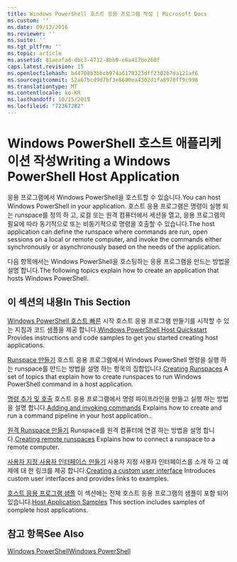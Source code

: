 ```yaml
---
title: Windows PowerShell 호스트 응용 프로그램 작성 | Microsoft Docs
ms.custom: ''
ms.date: 09/13/2016
ms.reviewer: ''
ms.suite: ''
ms.tgt_pltfrm: ''
ms.topic: article
ms.assetid: 81aeafad-dbc3-4712-8bb9-e6a417be260f
caps.latest.revision: 15
ms.openlocfilehash: b44708b3bbcb974a6178323dff2302b7da121af6
ms.sourcegitcommit: 52a67bcd9d7bf3e8600ea4302d1fa8970ff9c998
ms.translationtype: MT
ms.contentlocale: ko-KR
ms.lasthandoff: 10/15/2019
ms.locfileid: "72367282"
---
```

# <a name="writing-a-windows-powershell-host-application"></a><span data-ttu-id="2fda0-102">Windows PowerShell 호스트 애플리케이션 작성</span><span class="sxs-lookup"><span data-stu-id="2fda0-102">Writing a Windows PowerShell Host Application</span></span>

<span data-ttu-id="2fda0-103">응용 프로그램에서 Windows PowerShell을 호스트할 수 있습니다.</span><span class="sxs-lookup"><span data-stu-id="2fda0-103">You can host Windows PowerShell in your application.</span></span> <span data-ttu-id="2fda0-104">호스트 응용 프로그램은 명령이 실행 되는 runspace를 정의 하 고, 로컬 또는 원격 컴퓨터에서 세션을 열고, 응용 프로그램의 필요에 따라 동기적으로 또는 비동기적으로 명령을 호출할 수 있습니다.</span><span class="sxs-lookup"><span data-stu-id="2fda0-104">The host application can define the runspace where commands are run, open sessions on a local or remote computer, and invoke the commands either synchronously or asynchronously based on the needs of the application.</span></span>

<span data-ttu-id="2fda0-105">다음 항목에서는 Windows PowerShell을 호스팅하는 응용 프로그램을 만드는 방법을 설명 합니다.</span><span class="sxs-lookup"><span data-stu-id="2fda0-105">The following topics explain how to create an application that hosts Windows PowerShell.</span></span>

## <a name="in-this-section"></a><span data-ttu-id="2fda0-106">이 섹션의 내용</span><span class="sxs-lookup"><span data-stu-id="2fda0-106">In This Section</span></span>

<span data-ttu-id="2fda0-107">[Windows PowerShell 호스트 빠른](./windows-powershell-host-quickstart.md) 시작 호스트 응용 프로그램 만들기를 시작할 수 있는 지침과 코드 샘플을 제공 합니다.</span><span class="sxs-lookup"><span data-stu-id="2fda0-107">[Windows PowerShell Host Quickstart](./windows-powershell-host-quickstart.md) Provides instructions and code samples to get you started creating host applications.</span></span>

<span data-ttu-id="2fda0-108">[Runspace 만들기](./creating-runspaces.md) 호스트 응용 프로그램에서 Windows PowerShell 명령을 실행 하는 runspace를 만드는 방법을 설명 하는 항목의 집합입니다.</span><span class="sxs-lookup"><span data-stu-id="2fda0-108">[Creating Runspaces](./creating-runspaces.md) A set of topics that explain how to create runspaces to run Windows PowerShell command in a host application.</span></span>

<span data-ttu-id="2fda0-109">[명령 추가 및 호출](./adding-and-invoking-commands.md) 호스트 응용 프로그램에서 명령 파이프라인을 만들고 실행 하는 방법을 설명 합니다.</span><span class="sxs-lookup"><span data-stu-id="2fda0-109">[Adding and invoking commands](./adding-and-invoking-commands.md) Explains how to create and run a command pipeline in your host application..</span></span>

<span data-ttu-id="2fda0-110">[원격 Runspace 만들기](./creating-remote-runspaces.md) Runspace를 원격 컴퓨터에 연결 하는 방법을 설명 합니다.</span><span class="sxs-lookup"><span data-stu-id="2fda0-110">[Creating remote runspaces](./creating-remote-runspaces.md) Explains how to connect a runspace to a remote computer.</span></span>

<span data-ttu-id="2fda0-111">[사용자 지정 사용자 인터페이스 만들기](./creating-a-custom-user-interface.md) 사용자 지정 사용자 인터페이스를 소개 하 고 예제에 대 한 링크를 제공 합니다.</span><span class="sxs-lookup"><span data-stu-id="2fda0-111">[Creating a custom user interface](./creating-a-custom-user-interface.md) Introduces custom user interfaces and provides links to examples.</span></span>

<span data-ttu-id="2fda0-112">[호스트 응용 프로그램 샘플](./host-application-samples.md) 이 섹션에는 전체 호스트 응용 프로그램의 샘플이 포함 되어 있습니다.</span><span class="sxs-lookup"><span data-stu-id="2fda0-112">[Host Application Samples](./host-application-samples.md) This section includes samples of complete host applications.</span></span>

## <a name="see-also"></a><span data-ttu-id="2fda0-113">참고 항목</span><span class="sxs-lookup"><span data-stu-id="2fda0-113">See Also</span></span>

[<span data-ttu-id="2fda0-114">Windows PowerShell</span><span class="sxs-lookup"><span data-stu-id="2fda0-114">Windows PowerShell</span></span>](https://msdn.microsoft.com/en-us/b41a2af3-aec1-402d-8e18-c2c26be461ff)
